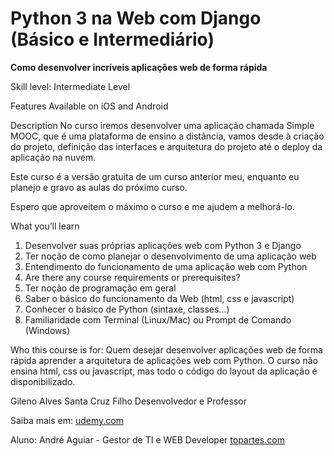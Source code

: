 # Python 3 na Web com Django (Básico e Intermediário)
<b>Como desenvolver incríveis aplicações web de forma rápida</b>

Skill level: Intermediate Level

Features
Available on iOS and Android

Description
No curso iremos desenvolver uma aplicação chamada Simple MOOC, que é uma plataforma de ensino a distância, vamos desde à criação do projeto, definição das interfaces e arquitetura do projeto até o deploy da aplicação na nuvem.

Este curso é a versão gratuita de um curso anterior meu, enquanto eu planejo e gravo as aulas do próximo curso.

Espero que aproveitem o máximo o curso e me ajudem a melhorá-lo.

What you’ll learn
<ol>
<li>Desenvolver suas próprias aplicações web com Python 3 e Django</li>
<li>Ter noção de como planejar o desenvolvimento de uma aplicação web</li>
<li>Entendimento do funcionamento de uma aplicação web com Python</li>
<li>Are there any course requirements or prerequisites?</li>
<li>Ter noção de programação em geral</li>
<li>Saber o básico do funcionamento da Web (html, css e javascript)</li>
<li>Conhecer o básico de Python (sintaxe, classes...)</li>
<li>Familiaridade com Terminal (Linux/Mac) ou Prompt de Comando (Windows)</li>
</ol>

Who this course is for:
Quem desejar desenvolver aplicações web de forma rápida aprender a arquitetura de aplicações web com Python. O curso não ensina html, css ou javascript, mas todo o código do layout da aplicação é disponibilizado.

Gileno Alves Santa Cruz Filho
Desenvolvedor e Professor

Saiba mais em: [udemy.com](https://www.udemy.com/course/python-3-na-web-com-django-basico-intermediario)

Aluno: André Aguiar - Gestor de TI e WEB Developer
[topartes.com](topartes.com)
